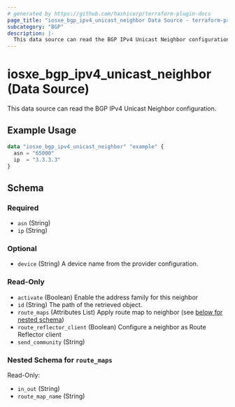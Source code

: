 ```yaml
---
# generated by https://github.com/hashicorp/terraform-plugin-docs
page_title: "iosxe_bgp_ipv4_unicast_neighbor Data Source - terraform-provider-iosxe"
subcategory: "BGP"
description: |-
  This data source can read the BGP IPv4 Unicast Neighbor configuration.
---
```


# iosxe_bgp_ipv4_unicast_neighbor (Data Source)

This data source can read the BGP IPv4 Unicast Neighbor configuration.

## Example Usage

```terraform
data "iosxe_bgp_ipv4_unicast_neighbor" "example" {
  asn = "65000"
  ip  = "3.3.3.3"
}
```

<!-- schema generated by tfplugindocs -->
## Schema

### Required

- `asn` (String)
- `ip` (String)

### Optional

- `device` (String) A device name from the provider configuration.

### Read-Only

- `activate` (Boolean) Enable the address family for this neighbor
- `id` (String) The path of the retrieved object.
- `route_maps` (Attributes List) Apply route map to neighbor (see [below for nested schema](#nestedatt--route_maps))
- `route_reflector_client` (Boolean) Configure a neighbor as Route Reflector client
- `send_community` (String)

<a id="nestedatt--route_maps"></a>
### Nested Schema for `route_maps`

Read-Only:

- `in_out` (String)
- `route_map_name` (String)


